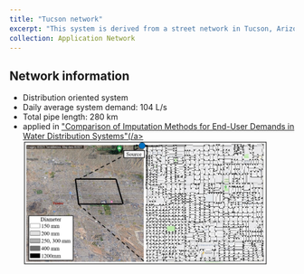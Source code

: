 ```yaml
---
title: "Tucson network"
excerpt: "This system is derived from a street network in Tucson, Arizona"
collection: Application Network
---
```

## Network information
* Distribution oriented system
* Daily average system demand: 104 L/s
* Total pipe length: 280 km
* applied in <a href="https://ascelibrary.org/doi/full/10.1061/%28ASCE%29WR.1943-5452.0001477" target="_blank" rel="noopener noreferrer">"Comparison of Imputation Methods for End-User Demands in Water Distribution Systems"(/a>
<br/><img src='/images/Tucson network.jpg' width="90%" height="90%">
